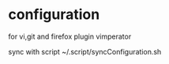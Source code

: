 # configuration
for vi,git and firefox plugin vimperator

sync with script ~/.script/syncConfiguration.sh
